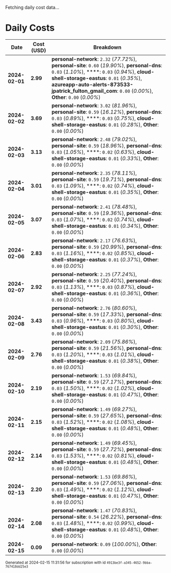 Fetching daily cost data...
# Daily Costs

| Date | Cost (USD) | Breakdown |
|------|----------------|-----------|
| **2024-02-01** | **2.99** | **personal-network**: `2.32` (_77.72%_), **personal-site**: `0.60` (_19.90%_), **personal-dns**: `0.03` (_1.10%_), ****: `0.03` (_0.94%_), **cloud-shell-storage-eastus**: `0.01` (_0.35%_), **azureapp-auto-alerts-873533-jpatrick_fulton_gmail_com**: `0.00` (_0.00%_), **Other**: `0.00` (_0.00%_) |
| **2024-02-02** | **3.69** | **personal-network**: `3.02` (_81.96%_), **personal-site**: `0.59` (_16.12%_), **personal-dns**: `0.03` (_0.89%_), ****: `0.03` (_0.75%_), **cloud-shell-storage-eastus**: `0.01` (_0.28%_), **Other**: `0.00` (_0.00%_) |
| **2024-02-03** | **3.13** | **personal-network**: `2.48` (_79.02%_), **personal-site**: `0.59` (_18.96%_), **personal-dns**: `0.03` (_1.05%_), ****: `0.02` (_0.63%_), **cloud-shell-storage-eastus**: `0.01` (_0.33%_), **Other**: `0.00` (_0.00%_) |
| **2024-02-04** | **3.01** | **personal-network**: `2.35` (_78.11%_), **personal-site**: `0.59` (_19.71%_), **personal-dns**: `0.03` (_1.09%_), ****: `0.02` (_0.74%_), **cloud-shell-storage-eastus**: `0.01` (_0.35%_), **Other**: `0.00` (_0.00%_) |
| **2024-02-05** | **3.07** | **personal-network**: `2.41` (_78.48%_), **personal-site**: `0.59` (_19.36%_), **personal-dns**: `0.03` (_1.07%_), ****: `0.02` (_0.74%_), **cloud-shell-storage-eastus**: `0.01` (_0.34%_), **Other**: `0.00` (_0.00%_) |
| **2024-02-06** | **2.83** | **personal-network**: `2.17` (_76.63%_), **personal-site**: `0.59` (_20.99%_), **personal-dns**: `0.03` (_1.16%_), ****: `0.02` (_0.85%_), **cloud-shell-storage-eastus**: `0.01` (_0.37%_), **Other**: `0.00` (_0.00%_) |
| **2024-02-07** | **2.92** | **personal-network**: `2.25` (_77.24%_), **personal-site**: `0.59` (_20.40%_), **personal-dns**: `0.03` (_1.13%_), ****: `0.03` (_0.87%_), **cloud-shell-storage-eastus**: `0.01` (_0.36%_), **Other**: `0.00` (_0.00%_) |
| **2024-02-08** | **3.43** | **personal-network**: `2.76` (_80.60%_), **personal-site**: `0.59` (_17.33%_), **personal-dns**: `0.03` (_0.96%_), ****: `0.03` (_0.80%_), **cloud-shell-storage-eastus**: `0.01` (_0.30%_), **Other**: `0.00` (_0.00%_) |
| **2024-02-09** | **2.76** | **personal-network**: `2.09` (_75.86%_), **personal-site**: `0.59` (_21.56%_), **personal-dns**: `0.03` (_1.20%_), ****: `0.03` (_1.01%_), **cloud-shell-storage-eastus**: `0.01` (_0.38%_), **Other**: `0.00` (_0.00%_) |
| **2024-02-10** | **2.19** | **personal-network**: `1.53` (_69.84%_), **personal-site**: `0.59` (_27.17%_), **personal-dns**: `0.03` (_1.50%_), ****: `0.02` (_1.02%_), **cloud-shell-storage-eastus**: `0.01` (_0.47%_), **Other**: `0.00` (_0.00%_) |
| **2024-02-11** | **2.15** | **personal-network**: `1.49` (_69.27%_), **personal-site**: `0.59` (_27.65%_), **personal-dns**: `0.03` (_1.52%_), ****: `0.02` (_1.08%_), **cloud-shell-storage-eastus**: `0.01` (_0.48%_), **Other**: `0.00` (_0.00%_) |
| **2024-02-12** | **2.14** | **personal-network**: `1.49` (_69.45%_), **personal-site**: `0.59` (_27.72%_), **personal-dns**: `0.03` (_1.53%_), ****: `0.02` (_0.81%_), **cloud-shell-storage-eastus**: `0.01` (_0.48%_), **Other**: `0.00` (_0.00%_) |
| **2024-02-13** | **2.20** | **personal-network**: `1.53` (_69.86%_), **personal-site**: `0.59` (_27.06%_), **personal-dns**: `0.03` (_1.49%_), ****: `0.02` (_1.12%_), **cloud-shell-storage-eastus**: `0.01` (_0.47%_), **Other**: `0.00` (_0.00%_) |
| **2024-02-14** | **2.08** | **personal-network**: `1.47` (_70.83%_), **personal-site**: `0.54` (_26.22%_), **personal-dns**: `0.03` (_1.48%_), ****: `0.02` (_0.99%_), **cloud-shell-storage-eastus**: `0.01` (_0.48%_), **Other**: `0.00` (_0.00%_) |
| **2024-02-15** | **0.09** | **personal-network**: `0.09` (_100.00%_), **Other**: `0.00` (_0.00%_) |


<sup>Generated at 2024-02-15 11:31:56 for subscription with id `4913be3f-a345-4652-9bba-767418dd25e3`</sup>
